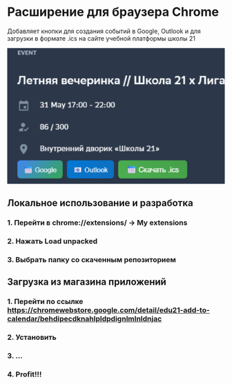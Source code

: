 # Расширение для браузера Chrome
Добавляет кнопки для создания событий в Google, Outlook и для загрузки в формате .ics на сайте учебной платформы школы 21


![alt text](Screen2.png)

## Локальное использование и разработка
### 1. Перейти в chrome://extensions/ -> My extensions
### 2. Нажать Load unpacked
### 3. Выбрать папку со скаченным репозиторием

## Загрузка из магазина приложений
### 1. Перейти по ссылке https://chromewebstore.google.com/detail/edu21-add-to-calendar/behdipecdknahlpldpdignlmlnldnjac
### 2. Установить
### 3. ...
### 4. Profit!!!